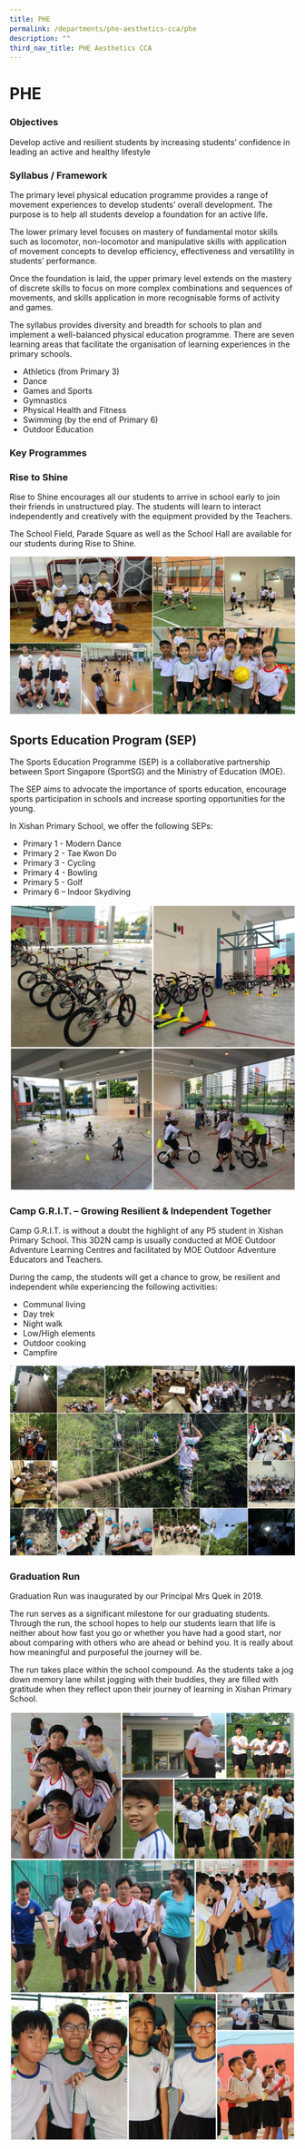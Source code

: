 ```yaml
---
title: PHE
permalink: /departments/phe-aesthetics-cca/phe
description: ""
third_nav_title: PHE Aesthetics CCA
---
```

# **PHE**

### Objectives
Develop active and resilient students by increasing students’ confidence in leading an active and healthy lifestyle

### Syllabus / Framework
The primary level physical education programme provides a range of movement experiences to develop students’ overall development. The purpose is to help all students develop a foundation for an active life.

The lower primary level focuses on mastery of fundamental motor skills such as locomotor, non-locomotor and manipulative skills with application of movement concepts to develop efficiency, effectiveness and versatility in students’ performance.

Once the foundation is laid, the upper primary level extends on the mastery of discrete skills to focus on more complex combinations and sequences of movements, and skills application in more recognisable forms of activity and games.

The syllabus provides diversity and breadth for schools to plan and implement a well-balanced physical education programme. There are seven learning areas that facilitate the organisation of learning experiences in the primary schools.

*   Athletics (from Primary 3)
*   Dance
*   Games and Sports
*   Gymnastics
*   Physical Health and Fitness
*   Swimming (by the end of Primary 6)
*   Outdoor Education

### Key Programmes

### Rise to Shine

Rise to Shine encourages all our students to arrive in school early to join their friends in unstructured play. The students will learn to interact independently and creatively with the equipment provided by the Teachers.

The School Field, Parade Square as well as the School Hall are available for our students during Rise to Shine.

![](/images/PE01.jpg)

Sports Education Program (SEP)
------------------------------

The Sports Education Programme (SEP) is a collaborative partnership between Sport Singapore (SportSG) and the Ministry of Education (MOE).

The SEP aims to advocate the importance of sports education, encourage sports participation in schools and increase sporting opportunities for the young.

In Xishan Primary School, we offer the following SEPs:

*   Primary 1 - Modern Dance  
*   Primary 2 - Tae Kwon Do  
*   Primary 3 - Cycling   
*   Primary 4 - Bowling  
*   Primary 5 - Golf  
*   Primary 6 – Indoor Skydiving

![](/images/PE02.jpg)

### Camp G.R.I.T. – Growing Resilient & Independent Together

Camp G.R.I.T. is without a doubt the highlight of any P5 student in Xishan Primary School. This 3D2N camp is usually conducted at MOE Outdoor Adventure Learning Centres and facilitated by MOE Outdoor Adventure Educators and Teachers.

During the camp, the students will get a chance to grow, be resilient and independent while experiencing the following activities:

*   Communal living
*   Day trek
*   Night walk
*   Low/High elements
*   Outdoor cooking
*   Campfire

![](/images/PE06.jpg)

### Graduation Run
Graduation Run was inaugurated by our Principal Mrs Quek in 2019.

The run serves as a significant milestone for our graduating students. Through the run, the school hopes to help our students learn that life is neither about how fast you go or whether you have had a good start, nor about comparing with others who are ahead or behind you. It is really about how meaningful and purposeful the journey will be.

The run takes place within the school compound. As the students take a jog down memory lane whilst jogging with their buddies, they are filled with gratitude when they reflect upon their journey of learning in Xishan Primary School.

![](/images/PE07.jpg)
